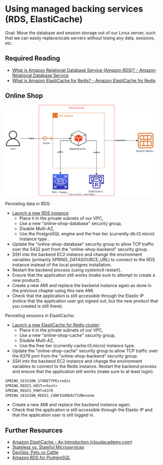 # Using managed backing services (RDS, ElastiCache)

Goal: Move the database and session storage out of our Linux server, such that we can easily replace/scale servers without losing any data, sessions, etc.

## Required Reading

- [What is Amazon Relational Database Service (Amazon RDS)? - Amazon Relational Database Service](https://docs.aws.amazon.com/AmazonRDS/latest/UserGuide/Welcome.html)
- [What is Amazon ElastiCache for Redis? - Amazon ElastiCache for Redis](https://docs.aws.amazon.com/AmazonElastiCache/latest/red-ug/WhatIs.html)

## Online Shop

![Application Diagram](https://raw.githubusercontent.com/msg-CareerPaths/aws-devops-training/master/chapters/diagrams/110.drawio.svg)

Persisting data in RDS:

- [Launch a new RDS instance](https://docs.aws.amazon.com/AmazonRDS/latest/UserGuide/CHAP_Tutorials.WebServerDB.CreateDBInstance.html):
  - Place it in the private subnets of our VPC,
  - Use a new "online-shop-database" security group,
  - Disable Multi-AZ,
  - Use the PostgreSQL engine and the free tier (currently db.t3.micro) instance type .
- Update the "online-shop-database" security group to allow TCP traffic over the 5432 port from the "online-shop-backend" security group.
- SSH into the backend EC2 instance and change the environment variables (primarily SPRING_DATASOURCE_URL) to connect to the RDS instance instead of the local postgres installation. 
- Restart the backend process (using systemctl restart). 
- Ensure that the application still works (make sure to attempt to create a new product).
- Create a new AMI and replace the backend instance again as done in the previous chapter using this new AMI. 
- Check that the application is still accessible through the Elastic IP (notice that the application user got signed out, but the new product that you created is still there).

Persisting sessions in ElastiCache:

- [Launch a new ElastiCache for Redis cluster](https://docs.aws.amazon.com/AmazonElastiCache/latest/red-ug/GettingStarted.CreateCluster.html#Clusters.Create.CON.Redis-gs):
  - Place it in the private subnets of our VPC,
  - Use a new "online-shop-cache" security group,
  - Disable Multi-AZ,
  - Use the free tier (currently cache.t3.micro) instance type.
- Update the "online-shop-cache" security group to allow TCP traffic over the 6379 port from the "online-shop-backend" security group.
- SSH into the backend EC2 instance and change the environment variables to connect to the Redis instance. Restart the backend process and ensure that the application still works (make sure to at least login).

```
SPRING_SESSION_STORETYPE=redis
SPRING_REDIS_HOST=<host>
SPRING_REDIS_PORT=6379
SPRING_SESSION_REDIS_CONFIGUREACTION=none
```

- Create a new AMI and replace the backend instance again. 
- Check that the application is still accessible through the Elastic IP and that the application user is still logged in.

## Further Resources

- [Amazon ElastiCache - An Introduction (cloudacademy.com)](https://cloudacademy.com/blog/amazon-elasticache/)
- [Stateless vs. Stateful Microservices](https://www.linkedin.com/pulse/stateful-vs-stateless-applications-differences-pros-cons-neal-davis-febge#:~:text=Stateful%20apps%20may%20take%20longer,request%20independently%20and%20in%20parallel.)
- [DevOps: Pets vs Cattle](https://iamondemand.com/blog/devops-concepts-pets-vs-cattle/)
- [Amazon RDS for PostgreSQL](https://docs.aws.amazon.com/AmazonRDS/latest/UserGuide/CHAP_PostgreSQL.html#PostgreSQL.Concepts.General.DBVersions)
